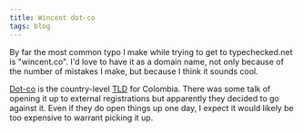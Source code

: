 ```yaml
---
title: Wincent dot-co
tags: blog
---
```


By far the most common typo I make while trying to get to typechecked.net is "wincent.co". I'd love to have it as a domain name, not only because of the number of mistakes I make, but because I think it sounds cool.

[Dot-co](http://en.wikipedia.org/wiki/.co) is the country-level [TLD](http://en.wikipedia.org/wiki/Top-level_domain) for Colombia. There was some talk of opening it up to external registrations but apparently they decided to go against it. Even if they do open things up one day, I expect it would likely be too expensive to warrant picking it up.
